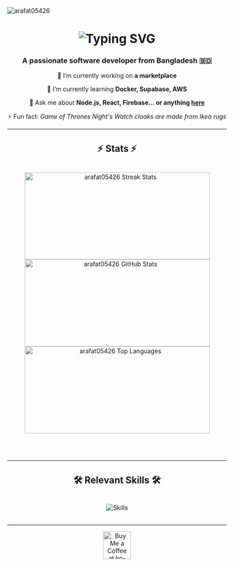 <p align="left"> <img src="https://komarev.com/ghpvc/?username=arafat05426&label=Profile%20views&color=0e75b6&style=flat" alt="arafat05426" /> </p>

<h1 align="center">
    <img src="https://readme-typing-svg.herokuapp.com/?font=Righteous&size=35&center=true&vCenter=true&width=500&height=70&duration=4000&lines=Hi+There!+👋;+I'm+Arafat+Khan!;" alt="Typing SVG" />
</h1>

<h3 align="center">A passionate software developer from Bangladesh 🇧🇩</h3>

<div align="center">
    <p>🔭 I’m currently working on <strong>a marketplace</strong></p>
    <p>🌱 I’m currently learning <strong>Docker, Supabase, AWS</strong></p>
    <p>💬 Ask me about <strong>Node.js, React, Firebase... or anything <a href="https://github.com/salesp07/salesp07/issues">here</a></strong></p>
    <p>⚡ Fun fact: <em>Game of Thrones Night's Watch cloaks are made from Ikea rugs</em></p>
</div>

<hr/>

<h2 align="center">⚡ Stats ⚡</h2>
<br>

<div align="center">
    <img width="425" height="200" src="https://github-readme-streak-stats.herokuapp.com/?user=arafat05426&theme=radical" alt="arafat05426 Streak Stats" />
    <img width="425" height="200" src="https://github-readme-stats.vercel.app/api?username=arafat05426&show_icons=true&locale=en&theme=radical" alt="arafat05426 GitHub Stats" />
    <img width="425" height="200" src="https://github-readme-stats.vercel.app/api/top-langs?username=arafat05426&show_icons=true&locale=en&layout=compact&theme=radical" alt="arafat05426 Top Languages" />
</div>

<br/><br/>

<hr/>

<h2 align="center">🛠️ Relevant Skills 🛠️</h2>
<br/>
<div align="center">
    <img src="https://skillicons.dev/icons?i=html,css,javascript,react,tailwind,bootstrap,sass,firebase,nodejs,express,typescript,babel,mongodb" alt="Skills" />
</div>

<br/>
<hr/>

<div align="center">
    <a href="https://ko-fi.com/V7V4RAK9C" target="_blank">
        <img height="64" style="border:0px;height:64px;" src="https://storage.ko-fi.com/cdn/kofi1.png?v=3" border="0" alt="Buy Me a Coffee at ko-fi.com" />
    </a>
</div>

<br/>
